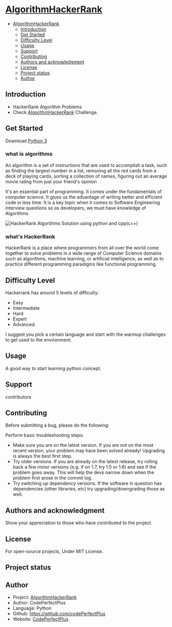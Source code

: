# [AlgorithmHackerRank](https://www.hackerrank.com/domains/algorithms)

- [AlgorithmHackerRank](#algorithmhackerrank)
  - [Introduction](#introduction)
  - [Get Started](#get-started)
  - [Difficulty Level](#difficulty-level)
  - [Usage](#usage)
  - [Support](#support)
  - [Contributing](#contributing)
  - [Authors and acknowledgment](#authors-and-acknowledgment)
  - [License](#license)
  - [Project status](#project-status)
  - [Author](#author)

## Introduction

- HackerRank Algorithm Problems
- Check [AlgorithmHackerRank](https://www.hackerrank.com/domains/algorithms) Challenge.

## Get Started

Download [Python 3](https://python.org/downloads)

### **what is algorithms**

An algorithm is a set of instructions that are used to accomplish a task, such as finding the largest number in a list, removing all the red cards from a deck of playing cards, sorting a collection of names, figuring out an average movie rating from just your friend's opinion

It's an essential part of programming. It comes under the fundamentals of computer science. It gives us the advantage of writing better and efficient code in less time. It is a key topic when it comes to Software Engineering interview questions so as developers, we must have knowledge of Algorithms

![HackerRank Algorithms Solution using python and cpp(c++)](https://dev-to-uploads.s3.amazonaws.com/i/swpx5z2kbro2sw4jq0df.jpg)

### **what's HackerRank**

HackerRank is a place where programmers from all over the world come together to solve problems in a wide range of Computer Science domains such as algorithms, machine learning, or artificial intelligence, as well as to practice different programming paradigms like functional programming.

## Difficulty Level

Hackerrank has around 5 levels of difficulty:

- Easy
- Intermediate
- Hard
- Expert
- Advanced.

I suggest you pick a certain language and start with the warmup challenges to get used to the environment.

## Usage

A good way to start learning python concept.

## Support

contributors

## Contributing

Before submitting a bug, please do the following:

Perform basic troubleshooting steps:

- Make sure you are on the latest version. If you are not on the most recent version, your problem may have been solved already! Upgrading is always the best first step.
- Try older versions. If you are already on the latest release, try rolling back a few minor versions (e.g. if on 1.7, try 1.5 or 1.6) and see if the problem goes away. This will help the devs narrow down when the problem first arose in the commit log.
- Try switching up dependency versions. If the software in question has dependencies (other libraries, etc) try upgrading/downgrading those as well.

## Authors and acknowledgment

Show your appreciation to those who have contributed to the project.

## License

For open-source projects, Under MIT License.

## Project status

## Author

- Project: [AlgorithmHackerRank](https://www.hackerrank.com/domains/algorithms)
- Author: CodePerfectPlus
- Language: Python
- Github: <https://github.com/codePerfectPlus>
- Website: [CodePerfectPlus](https://codeperfectplus.herokuapp.com/)
